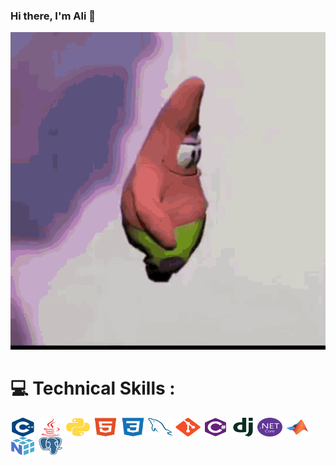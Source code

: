 ### Hi there, I'm **Ali** 👋
![](https://github.com/Ali-Ahmadii/Ali-Ahmadii/blob/main/images/patrick-dancing-patrick-star.gif)
# 💻 Technical Skills :
<div style="display: inline_block">
  <img align="center" alt="C++" height="30" width="40" src="https://raw.githubusercontent.com/devicons/devicon/master/icons/cplusplus/cplusplus-plain.svg">
  <img align="center" alt="Java" height="30" width="40" src="https://raw.githubusercontent.com/devicons/devicon/master/icons/java/java-plain.svg">
  <img align="center" alt="Python" height="30" width="40" src="https://raw.githubusercontent.com/devicons/devicon/master/icons/python/python-plain.svg">
  <img align="center" alt="HTML" height="30" width="40" src="https://raw.githubusercontent.com/devicons/devicon/master/icons/html5/html5-plain.svg">
     <img align="center" alt="CSS" height="30" width="40" src="https://raw.githubusercontent.com/devicons/devicon/master/icons/css3/css3-plain.svg">
     <img align="center" alt="MySQL" height="30" width="40" src="https://raw.githubusercontent.com/devicons/devicon/master/icons/mysql/mysql-plain.svg">
     <img align="center" alt="Git" height="30" width="40" src="https://raw.githubusercontent.com/devicons/devicon/master/icons/git/git-plain.svg">
     <img align="center" alt="C#" height="30" width="40" src="https://github.com/devicons/devicon/blob/master/icons/csharp/csharp-plain.svg">
     <img align="center" alt="django" height="30" width="40" src="https://github.com/devicons/devicon/blob/master/icons/django/django-plain.svg">
     <img align="center" alt="dotnetcore" height="30" width="40" src="https://github.com/devicons/devicon/blob/master/icons/dotnetcore/dotnetcore-original.svg">
     <img align="center" alt="matlab" height="30" width="40" src="https://github.com/devicons/devicon/blob/master/icons/matlab/matlab-original.svg">
     <img align="center" alt="numbpy" height="30" width="40" src="https://github.com/devicons/devicon/blob/master/icons/numpy/numpy-original.svg">
     <img align="center" alt="postgre" height="30" width="40" src="https://github.com/devicons/devicon/blob/master/icons/postgresql/postgresql-plain.svg">
</div>


